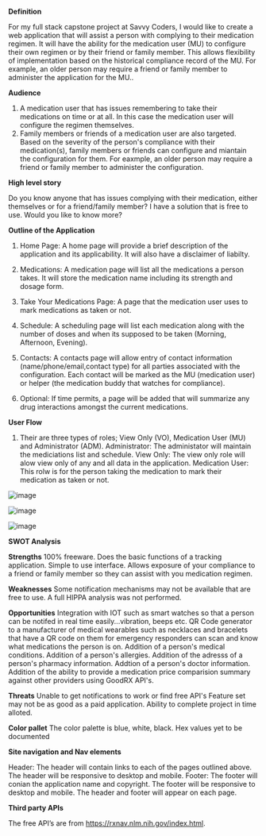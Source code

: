 **Definition**  

For my full stack capstone project at Savvy Coders, I would like to create a web application that will assist a person with complying to their medication regimen.
It will have the ability for the medication user (MU) to configure their own regimen or by their friend or family member.  This allows flexibility of implementation based on the 
historical compliance record of the MU.  For example, an older person may require a friend or family member to administer the application for the MU..

**Audience**
1. A medication user that has issues remembering to take their medications on time or at all. In this case the medication user will configure the regimen themselves.
2. Family members or friends of a medication user are also targeted. Based on the severity of the person's compliance with their medication(s), family members or friends can configure and miantain the configuration for them.  For eaxmple, an older person may require a friend or family member to administer the configuration.

**High level story**

Do you know anyone that has issues complying with their medication, either themselves or for a friend/family member? I have a solution that is free to use. Would you like to know more?

**Outline of the Application**
1. Home Page:
A home page will provide a brief description of the application and its applicability.  It will also have a disclaimer of liabilty.

2. Medications:
A medication page will list all the medications a person takes.  It will store the medication name including its strength and dosage form.

3. Take Your Medications Page:
A page that the medication user uses to mark medications as taken or not.

5. Schedule:
A scheduling page will list each medication along with the number of doses and when its supposed to be taken (Morning, Afternoon, Evening).

4. Contacts:
A contacts page will allow entry of contact information (name/phone/email,contact type) for all parties associated with the configuration.  Each contact will be marked as the MU (medication user) or helper (the medication buddy that watches for compliance). 

5. Optional:
If time permits, a page will be added that will summarize any drug interactions amongst the current medications.

**User Flow**
1. Their are three types of roles; View Only (VO), Medication User (MU) and Administrator (ADM).
     Administrator:  The administator will maintain the mediciations list and schedule.
     View Only:  The view only role will alow view only of any and all data in the application.
     Medication User:  This rolw is for the person taking the medication to mark their medication as taken or not.

![image](https://user-images.githubusercontent.com/38501742/131371984-537d2139-34bf-47c1-adf2-7ba923f506a6.png)

![image](https://user-images.githubusercontent.com/38501742/131372095-f396b65b-6a9a-4f3f-8943-20f7ec71d92e.png)

![image](https://user-images.githubusercontent.com/38501742/131372168-e9009452-8b85-43d2-8212-039be19deedf.png)
 
**SWOT Analysis**

**Strengths**
100% freeware.
Does the basic functions of a tracking application.
Simple to use interface.
Allows exposure of your compliance to a friend or family member so they can assist with you medication regimen.

**Weaknesses**
Some notification mechanisms may not be available that are free to use.
A full HIPPA analysis was not performed.


**Opportunities**
Integration with IOT such as smart watches so that a person can be notifed in real time easily...vibration, beeps etc.
QR Code generator to a manufacturer of medical wearables such as necklaces and bracelets that have a QR code on them for emergency responders can scan and know what medications the person is on.
Addition of a person's medical conditions.
Addition of a person's allergies.
Addition of the adresss of a person's pharmacy information.
Addtion of a person's doctor information.
Addition of the ability to provide a medication price comparision summary against other providers using GoodRX API's. 

**Threats**
Unable to get notifications to work or find free API's
Feature set may not be as good as a paid application.
Ability to complete project in time alloted.

**Color pallet**
The color palette is blue, white, black. Hex values yet to be documented

**Site navigation and Nav elements**  

Header:
  The header will contain links to each of the pages outlined above. The header will be responsive to desktop and mobile.
Footer:
   The footer will conian the application name and copyright. The footer will be responsive to desktop and mobile.
The header and footer will appear on each page.

**Third party APIs**

The free API’s are from https://rxnav.nlm.nih.gov/index.html.

